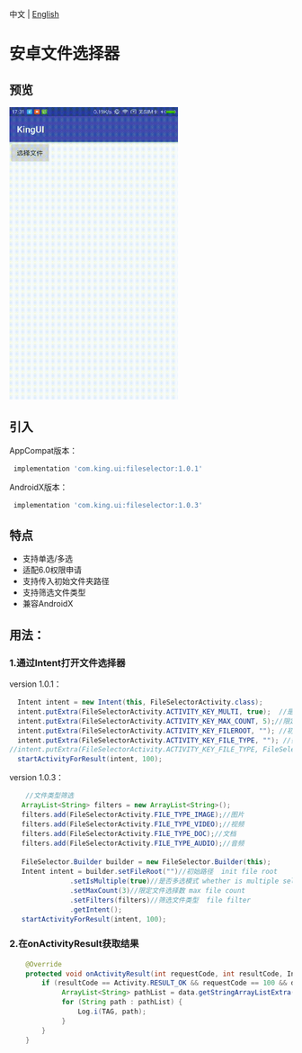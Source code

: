 中文 | [English](https://github.com/GdinKing/FileSelector/blob/master/README_EN.md)
# 安卓文件选择器

## 预览

<img src='preview.gif' width='300' height='520'/>

## 引入

AppCompat版本：
```groovy
 implementation 'com.king.ui:fileselector:1.0.1'
```
AndroidX版本：
```groovy
 implementation 'com.king.ui:fileselector:1.0.3'
```

## 特点

- 支持单选/多选
- 适配6.0权限申请
- 支持传入初始文件夹路径
- 支持筛选文件类型
- 兼容AndroidX

## 用法：

### 1.通过Intent打开文件选择器

version 1.0.1：

```java
  Intent intent = new Intent(this, FileSelectorActivity.class);
  intent.putExtra(FileSelectorActivity.ACTIVITY_KEY_MULTI, true);  //是否多选模式
  intent.putExtra(FileSelectorActivity.ACTIVITY_KEY_MAX_COUNT, 5);//限定文件选择数，默认为3
  intent.putExtra(FileSelectorActivity.ACTIVITY_KEY_FILEROOT, ""); //初始路径
  intent.putExtra(FileSelectorActivity.ACTIVITY_KEY_FILE_TYPE, ""); //筛选文件类型，数组字符串形式，例如["video","image","doc"]或[FileSelectorActivity.FILE_TYPE_IMAGE,FileSelectorActivity.FILE_TYPE_VIDEO]
//intent.putExtra(FileSelectorActivity.ACTIVITY_KEY_FILE_TYPE, FileSelectorActivity.FILE_TYPE_IMAGE);//只展示图片
  startActivityForResult(intent, 100);
```
version 1.0.3：

```java
    //文件类型筛选
   ArrayList<String> filters = new ArrayList<String>();
   filters.add(FileSelectorActivity.FILE_TYPE_IMAGE);//图片
   filters.add(FileSelectorActivity.FILE_TYPE_VIDEO);//视频
   filters.add(FileSelectorActivity.FILE_TYPE_DOC);//文档
   filters.add(FileSelectorActivity.FILE_TYPE_AUDIO);//音频

   FileSelector.Builder builder = new FileSelector.Builder(this);
   Intent intent = builder.setFileRoot("")//初始路径  init file root
               .setIsMultiple(true)//是否多选模式 whether is multiple select
               .setMaxCount(3)//限定文件选择数 max file count
               .setFilters(filters)//筛选文件类型  file filter
               .getIntent();
   startActivityForResult(intent, 100);
```

### 2.在onActivityResult获取结果

```java
    @Override
    protected void onActivityResult(int requestCode, int resultCode, Intent data) {
        if (resultCode == Activity.RESULT_OK && requestCode == 100 && data != null) {
             ArrayList<String> pathList = data.getStringArrayListExtra(FileSelectorActivity.ACTIVITY_KEY_RESULT_PATHLIST);
             for (String path : pathList) {
                 Log.i(TAG, path);
             }
        }
    }
```
